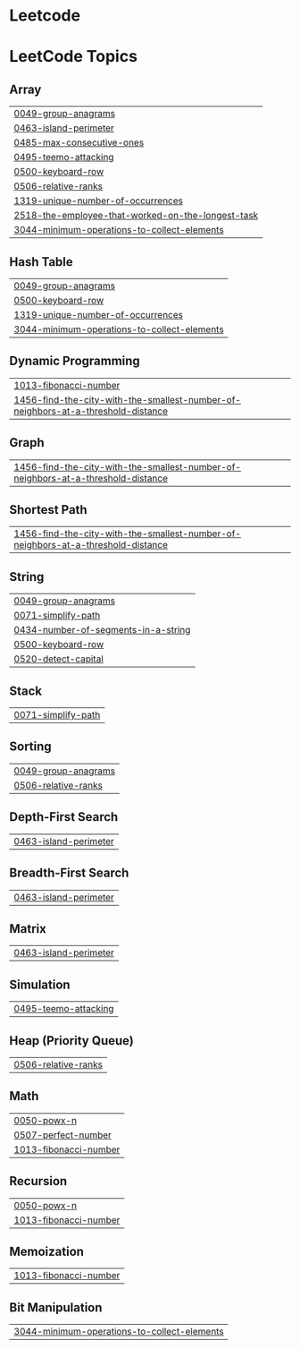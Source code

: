 # Leetcode
<!---LeetCode Topics Start-->
# LeetCode Topics
## Array
|  |
| ------- |
| [0049-group-anagrams](https://github.com/AarthyV04/Leetcode/tree/master/0049-group-anagrams) |
| [0463-island-perimeter](https://github.com/AarthyV04/Leetcode/tree/master/0463-island-perimeter) |
| [0485-max-consecutive-ones](https://github.com/AarthyV04/Leetcode/tree/master/0485-max-consecutive-ones) |
| [0495-teemo-attacking](https://github.com/AarthyV04/Leetcode/tree/master/0495-teemo-attacking) |
| [0500-keyboard-row](https://github.com/AarthyV04/Leetcode/tree/master/0500-keyboard-row) |
| [0506-relative-ranks](https://github.com/AarthyV04/Leetcode/tree/master/0506-relative-ranks) |
| [1319-unique-number-of-occurrences](https://github.com/AarthyV04/Leetcode/tree/master/1319-unique-number-of-occurrences) |
| [2518-the-employee-that-worked-on-the-longest-task](https://github.com/AarthyV04/Leetcode/tree/master/2518-the-employee-that-worked-on-the-longest-task) |
| [3044-minimum-operations-to-collect-elements](https://github.com/AarthyV04/Leetcode/tree/master/3044-minimum-operations-to-collect-elements) |
## Hash Table
|  |
| ------- |
| [0049-group-anagrams](https://github.com/AarthyV04/Leetcode/tree/master/0049-group-anagrams) |
| [0500-keyboard-row](https://github.com/AarthyV04/Leetcode/tree/master/0500-keyboard-row) |
| [1319-unique-number-of-occurrences](https://github.com/AarthyV04/Leetcode/tree/master/1319-unique-number-of-occurrences) |
| [3044-minimum-operations-to-collect-elements](https://github.com/AarthyV04/Leetcode/tree/master/3044-minimum-operations-to-collect-elements) |
## Dynamic Programming
|  |
| ------- |
| [1013-fibonacci-number](https://github.com/AarthyV04/Leetcode/tree/master/1013-fibonacci-number) |
| [1456-find-the-city-with-the-smallest-number-of-neighbors-at-a-threshold-distance](https://github.com/AarthyV04/Leetcode/tree/master/1456-find-the-city-with-the-smallest-number-of-neighbors-at-a-threshold-distance) |
## Graph
|  |
| ------- |
| [1456-find-the-city-with-the-smallest-number-of-neighbors-at-a-threshold-distance](https://github.com/AarthyV04/Leetcode/tree/master/1456-find-the-city-with-the-smallest-number-of-neighbors-at-a-threshold-distance) |
## Shortest Path
|  |
| ------- |
| [1456-find-the-city-with-the-smallest-number-of-neighbors-at-a-threshold-distance](https://github.com/AarthyV04/Leetcode/tree/master/1456-find-the-city-with-the-smallest-number-of-neighbors-at-a-threshold-distance) |
## String
|  |
| ------- |
| [0049-group-anagrams](https://github.com/AarthyV04/Leetcode/tree/master/0049-group-anagrams) |
| [0071-simplify-path](https://github.com/AarthyV04/Leetcode/tree/master/0071-simplify-path) |
| [0434-number-of-segments-in-a-string](https://github.com/AarthyV04/Leetcode/tree/master/0434-number-of-segments-in-a-string) |
| [0500-keyboard-row](https://github.com/AarthyV04/Leetcode/tree/master/0500-keyboard-row) |
| [0520-detect-capital](https://github.com/AarthyV04/Leetcode/tree/master/0520-detect-capital) |
## Stack
|  |
| ------- |
| [0071-simplify-path](https://github.com/AarthyV04/Leetcode/tree/master/0071-simplify-path) |
## Sorting
|  |
| ------- |
| [0049-group-anagrams](https://github.com/AarthyV04/Leetcode/tree/master/0049-group-anagrams) |
| [0506-relative-ranks](https://github.com/AarthyV04/Leetcode/tree/master/0506-relative-ranks) |
## Depth-First Search
|  |
| ------- |
| [0463-island-perimeter](https://github.com/AarthyV04/Leetcode/tree/master/0463-island-perimeter) |
## Breadth-First Search
|  |
| ------- |
| [0463-island-perimeter](https://github.com/AarthyV04/Leetcode/tree/master/0463-island-perimeter) |
## Matrix
|  |
| ------- |
| [0463-island-perimeter](https://github.com/AarthyV04/Leetcode/tree/master/0463-island-perimeter) |
## Simulation
|  |
| ------- |
| [0495-teemo-attacking](https://github.com/AarthyV04/Leetcode/tree/master/0495-teemo-attacking) |
## Heap (Priority Queue)
|  |
| ------- |
| [0506-relative-ranks](https://github.com/AarthyV04/Leetcode/tree/master/0506-relative-ranks) |
## Math
|  |
| ------- |
| [0050-powx-n](https://github.com/AarthyV04/Leetcode/tree/master/0050-powx-n) |
| [0507-perfect-number](https://github.com/AarthyV04/Leetcode/tree/master/0507-perfect-number) |
| [1013-fibonacci-number](https://github.com/AarthyV04/Leetcode/tree/master/1013-fibonacci-number) |
## Recursion
|  |
| ------- |
| [0050-powx-n](https://github.com/AarthyV04/Leetcode/tree/master/0050-powx-n) |
| [1013-fibonacci-number](https://github.com/AarthyV04/Leetcode/tree/master/1013-fibonacci-number) |
## Memoization
|  |
| ------- |
| [1013-fibonacci-number](https://github.com/AarthyV04/Leetcode/tree/master/1013-fibonacci-number) |
## Bit Manipulation
|  |
| ------- |
| [3044-minimum-operations-to-collect-elements](https://github.com/AarthyV04/Leetcode/tree/master/3044-minimum-operations-to-collect-elements) |
<!---LeetCode Topics End-->
